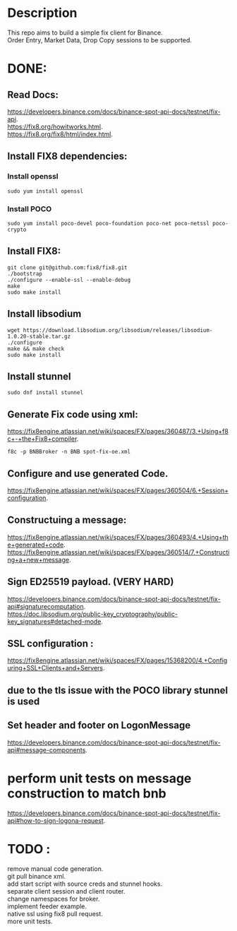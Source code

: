 # Description
This repo aims to build a simple fix client for Binance.   
Order Entry, Market Data, Drop Copy sessions to be supported.

# DONE: 
## Read Docs: 
https://developers.binance.com/docs/binance-spot-api-docs/testnet/fix-api.   
https://fix8.org/howitworks.html.  
https://fix8.org/fix8/html/index.html.   

## Install FIX8 dependencies:
### Install openssl
```
sudo yum install openssl
```
### Install POCO
```
sudo yum install poco-devel poco-foundation poco-net poco-netssl poco-crypto
```
## Install FIX8: 
```
git clone git@github.com:fix8/fix8.git   
./bootstrap   
./configure --enable-ssl --enable-debug
make  
sudo make install  
```

## Install libsodium
```
wget https://download.libsodium.org/libsodium/releases/libsodium-1.0.20-stable.tar.gz
./configure 
make && make check
sudo make install
```

## Install stunnel
```
sudo dnf install stunnel
```


## Generate Fix code using xml:
https://fix8engine.atlassian.net/wiki/spaces/FX/pages/360487/3.+Using+f8c+-+the+Fix8+compiler.   
```
f8c -p BNBBroker -n BNB spot-fix-oe.xml
```

## Configure and use generated Code.   
https://fix8engine.atlassian.net/wiki/spaces/FX/pages/360504/6.+Session+configuration.   

## Constructuing a message:    
https://fix8engine.atlassian.net/wiki/spaces/FX/pages/360493/4.+Using+the+generated+code.    
https://fix8engine.atlassian.net/wiki/spaces/FX/pages/360514/7.+Constructing+a+new+message.   

## Sign ED25519 payload.  (VERY HARD)
https://developers.binance.com/docs/binance-spot-api-docs/testnet/fix-api#signaturecomputation.   
https://doc.libsodium.org/public-key_cryptography/public-key_signatures#detached-mode.   

## SSL configuration :
https://fix8engine.atlassian.net/wiki/spaces/FX/pages/15368200/4.+Configuring+SSL+Clients+and+Servers.    
## due to the tls issue with the POCO library stunnel is used


## Set header and footer on LogonMessage
https://developers.binance.com/docs/binance-spot-api-docs/testnet/fix-api#message-components.   

# perform unit tests on message construction to match bnb
https://developers.binance.com/docs/binance-spot-api-docs/testnet/fix-api#how-to-sign-logona-request.   


# TODO : 
remove manual code generation.  
git pull binance xml.   
add start script with source creds and stunnel hooks.   
separate client session and client router.  
change namespaces for broker.  
implement feeder example.   
native ssl using fix8 pull request.   
more unit tests.
